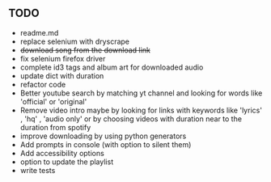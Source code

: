 ## TODO

- readme.md
- replace selenium with dryscrape
- ~~download song from the download link~~
- fix selenium firefox driver
- complete id3 tags and album art for downloaded audio
- update dict with duration
- refactor code
- Better youtube search by matching yt channel and looking for words like 'official' or 'original'
- Remove video intro maybe by looking for links with keywords like 'lyrics' , 'hq' , 'audio only' or by choosing videos with duration near to the duration from spotify
- improve downloading by using python generators
- Add prompts in console (with option to silent them)
- Add accessibility options
- option to update the playlist
- write tests
